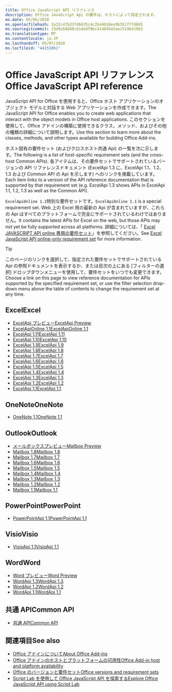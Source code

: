 ```yaml
---
title: Office JavaScript API リファレンス
description: Office JavaScript Api の要件は、ホストによって設定されます。
ms.date: 05/05/2020
ms.openlocfilehash: 3a32c47b23fd6635c4c2b44b58ee9b351fffd8d5
ms.sourcegitcommit: 23d9a58660cb1dedf0bc414849a5aec519b419b3
ms.translationtype: MT
ms.contentlocale: ja-JP
ms.lasthandoff: 05/07/2020
ms.locfileid: "44151061"
---
```

# <a name="office-javascript-api-reference"></a><span data-ttu-id="2572d-103">Office JavaScript API リファレンス</span><span class="sxs-lookup"><span data-stu-id="2572d-103">Office JavaScript API reference</span></span>

<span data-ttu-id="2572d-104">JavaScript API for Office を使用すると、Office ホスト アプリケーションのオブジェクト モデルと対話する Web アプリケーションを作成できます。</span><span class="sxs-lookup"><span data-stu-id="2572d-104">The JavaScript API for Office enables you to create web applications that interact with the object models in Office host applications.</span></span> <span data-ttu-id="2572d-105">このセクションを使用して、Office アドインの構築に使用できるクラス、メソッド、およびその他の種類の詳細について説明します。</span><span class="sxs-lookup"><span data-stu-id="2572d-105">Use this section to learn more about the classes, methods, and other types available for building Office Add-ins.</span></span>

<span data-ttu-id="2572d-106">ホスト固有の要件セット (およびクロスホスト共通 Api) の一覧を次に示します。</span><span class="sxs-lookup"><span data-stu-id="2572d-106">The following is a list of host-specific requirement sets (and the cross-host Common APIs).</span></span> <span data-ttu-id="2572d-107">各アイテムは、その要件セットでサポートされているバージョンの API リファレンスドキュメント (ExcelApi 1.3 に、ExcelApi 1.1、1.2、1.3 および Common API の Api を示します) へのリンクを掲載しています。</span><span class="sxs-lookup"><span data-stu-id="2572d-107">Each item links to a version of the API reference documentation that is supported by that requirement set (e.g. ExcelApi 1.3 shows APIs in ExcelApi 1.1, 1.2, 1.3 as well as the Common API).</span></span>

<span data-ttu-id="2572d-108">`ExcelApiOnline 1.1`特別な要件セットです。</span><span class="sxs-lookup"><span data-stu-id="2572d-108">`ExcelApiOnline 1.1` is a special requirement set.</span></span> <span data-ttu-id="2572d-109">Web 上の Excel 用の最新の Api が含まれていますが、これらの Api はすべてのプラットフォームで完全にサポートされているわけではありません。</span><span class="sxs-lookup"><span data-stu-id="2572d-109">It contains the latest APIs for Excel on the web, but those APIs may not yet be fully supported across all platforms.</span></span> <span data-ttu-id="2572d-110">詳細については、「 [Excel JAVASCRIPT API online 専用の要件セット](/office/dev/add-ins/reference/requirement-sets/excel-api-online-requirement-set)」を参照してください。</span><span class="sxs-lookup"><span data-stu-id="2572d-110">See [Excel JavaScript API online-only requirement set](/office/dev/add-ins/reference/requirement-sets/excel-api-online-requirement-set) for more information.</span></span>

> [!TIP]
> <span data-ttu-id="2572d-111">このページのリンクを選択して、指定された要件セットでサポートされている Api の参照ドキュメントを表示するか、または目次の上にある [フィルターの選択] ドロップダウンメニューを使用して、要件セットをいつでも変更できます。</span><span class="sxs-lookup"><span data-stu-id="2572d-111">Choose a link on this page to view reference documentation for APIs supported by the specified requirement set, or use the filter selection drop-down menu above the table of contents to change the requirement set at any time.</span></span>

## <a name="excel"></a><span data-ttu-id="2572d-112">Excel</span><span class="sxs-lookup"><span data-stu-id="2572d-112">Excel</span></span>

- [<span data-ttu-id="2572d-113">ExcelApi プレビュー</span><span class="sxs-lookup"><span data-stu-id="2572d-113">ExcelApi Preview</span></span>](/javascript/api/excel?view=excel-js-preview)
- [<span data-ttu-id="2572d-114">ExcelApiOnline 1.1</span><span class="sxs-lookup"><span data-stu-id="2572d-114">ExcelApiOnline 1.1</span></span>](/javascript/api/excel?view=excel-js-online)
- [<span data-ttu-id="2572d-115">ExcelApi 1.11</span><span class="sxs-lookup"><span data-stu-id="2572d-115">ExcelApi 1.11</span></span>](/javascript/api/excel?view=excel-js-1.11)
- [<span data-ttu-id="2572d-116">ExcelApi 1.10</span><span class="sxs-lookup"><span data-stu-id="2572d-116">ExcelApi 1.10</span></span>](/javascript/api/excel?view=excel-js-1.10)
- [<span data-ttu-id="2572d-117">ExcelApi 1.9</span><span class="sxs-lookup"><span data-stu-id="2572d-117">ExcelApi 1.9</span></span>](/javascript/api/excel?view=excel-js-1.9)
- [<span data-ttu-id="2572d-118">ExcelApi 1.8</span><span class="sxs-lookup"><span data-stu-id="2572d-118">ExcelApi 1.8</span></span>](/javascript/api/excel?view=excel-js-1.8)
- [<span data-ttu-id="2572d-119">ExcelApi 1.7</span><span class="sxs-lookup"><span data-stu-id="2572d-119">ExcelApi 1.7</span></span>](/javascript/api/excel?view=excel-js-1.7)
- [<span data-ttu-id="2572d-120">ExcelApi 1.6</span><span class="sxs-lookup"><span data-stu-id="2572d-120">ExcelApi 1.6</span></span>](/javascript/api/excel?view=excel-js-1.6)
- [<span data-ttu-id="2572d-121">ExcelApi 1.5</span><span class="sxs-lookup"><span data-stu-id="2572d-121">ExcelApi 1.5</span></span>](/javascript/api/excel?view=excel-js-1.5)
- [<span data-ttu-id="2572d-122">ExcelApi 1.4</span><span class="sxs-lookup"><span data-stu-id="2572d-122">ExcelApi 1.4</span></span>](/javascript/api/excel?view=excel-js-1.4)
- [<span data-ttu-id="2572d-123">ExcelApi 1.3</span><span class="sxs-lookup"><span data-stu-id="2572d-123">ExcelApi 1.3</span></span>](/javascript/api/excel?view=excel-js-1.3)
- [<span data-ttu-id="2572d-124">ExcelApi 1.2</span><span class="sxs-lookup"><span data-stu-id="2572d-124">ExcelApi 1.2</span></span>](/javascript/api/excel?view=excel-js-1.2)
- [<span data-ttu-id="2572d-125">ExcelApi 1.1</span><span class="sxs-lookup"><span data-stu-id="2572d-125">ExcelApi 1.1</span></span>](/javascript/api/excel?view=excel-js-1.1)

## <a name="onenote"></a><span data-ttu-id="2572d-126">OneNote</span><span class="sxs-lookup"><span data-stu-id="2572d-126">OneNote</span></span>

- [<span data-ttu-id="2572d-127">OneNote 1.1</span><span class="sxs-lookup"><span data-stu-id="2572d-127">OneNote 1.1</span></span>](/javascript/api/onenote?view=onenote-js-1.1)

## <a name="outlook"></a><span data-ttu-id="2572d-128">Outlook</span><span class="sxs-lookup"><span data-stu-id="2572d-128">Outlook</span></span>

- [<span data-ttu-id="2572d-129">メールボックスプレビュー</span><span class="sxs-lookup"><span data-stu-id="2572d-129">Mailbox Preview</span></span>](/javascript/api/outlook?view=outlook-js-preview)
- [<span data-ttu-id="2572d-130">Mailbox 1.8</span><span class="sxs-lookup"><span data-stu-id="2572d-130">Mailbox 1.8</span></span>](/javascript/api/outlook?view=outlook-js-1.8)
- [<span data-ttu-id="2572d-131">Mailbox 1.7</span><span class="sxs-lookup"><span data-stu-id="2572d-131">Mailbox 1.7</span></span>](/javascript/api/outlook?view=outlook-js-1.7)
- [<span data-ttu-id="2572d-132">Mailbox 1.6</span><span class="sxs-lookup"><span data-stu-id="2572d-132">Mailbox 1.6</span></span>](/javascript/api/outlook?view=outlook-js-1.6)
- [<span data-ttu-id="2572d-133">Mailbox 1.5</span><span class="sxs-lookup"><span data-stu-id="2572d-133">Mailbox 1.5</span></span>](/javascript/api/outlook?view=outlook-js-1.5)
- [<span data-ttu-id="2572d-134">Mailbox 1.4</span><span class="sxs-lookup"><span data-stu-id="2572d-134">Mailbox 1.4</span></span>](/javascript/api/outlook?view=outlook-js-1.4)
- [<span data-ttu-id="2572d-135">Mailbox 1.3</span><span class="sxs-lookup"><span data-stu-id="2572d-135">Mailbox 1.3</span></span>](/javascript/api/outlook?view=outlook-js-1.3)
- [<span data-ttu-id="2572d-136">Mailbox 1.2</span><span class="sxs-lookup"><span data-stu-id="2572d-136">Mailbox 1.2</span></span>](/javascript/api/outlook?view=outlook-js-1.2)
- [<span data-ttu-id="2572d-137">Mailbox 1.1</span><span class="sxs-lookup"><span data-stu-id="2572d-137">Mailbox 1.1</span></span>](/javascript/api/outlook?view=outlook-js-1.1)

## <a name="powerpoint"></a><span data-ttu-id="2572d-138">PowerPoint</span><span class="sxs-lookup"><span data-stu-id="2572d-138">PowerPoint</span></span>

- [<span data-ttu-id="2572d-139">PowerPointApi 1.1</span><span class="sxs-lookup"><span data-stu-id="2572d-139">PowerPointApi 1.1</span></span>](/javascript/api/powerpoint?view=powerpoint-js-1.1)

## <a name="visio"></a><span data-ttu-id="2572d-140">Visio</span><span class="sxs-lookup"><span data-stu-id="2572d-140">Visio</span></span>

- [<span data-ttu-id="2572d-141">VisioApi 1.1</span><span class="sxs-lookup"><span data-stu-id="2572d-141">VisioApi 1.1</span></span>](/javascript/api/visio?view=visio-js-1.1)

## <a name="word"></a><span data-ttu-id="2572d-142">Word</span><span class="sxs-lookup"><span data-stu-id="2572d-142">Word</span></span>

- [<span data-ttu-id="2572d-143">Word プレビュー</span><span class="sxs-lookup"><span data-stu-id="2572d-143">Word Preview</span></span>](/javascript/api/word?view=word-js-preview)
- [<span data-ttu-id="2572d-144">WordApi 1.3</span><span class="sxs-lookup"><span data-stu-id="2572d-144">WordApi 1.3</span></span>](/javascript/api/word?view=word-js-1.3)
- [<span data-ttu-id="2572d-145">WordApi 1.2</span><span class="sxs-lookup"><span data-stu-id="2572d-145">WordApi 1.2</span></span>](/javascript/api/word?view=word-js-1.2)
- [<span data-ttu-id="2572d-146">WordApi 1.1</span><span class="sxs-lookup"><span data-stu-id="2572d-146">WordApi 1.1</span></span>](/javascript/api/word?view=word-js-1.1)

## <a name="common-api"></a><span data-ttu-id="2572d-147">共通 API</span><span class="sxs-lookup"><span data-stu-id="2572d-147">Common API</span></span>

- [<span data-ttu-id="2572d-148">共通 API</span><span class="sxs-lookup"><span data-stu-id="2572d-148">Common API</span></span>](/javascript/api/office?view=common-js)

## <a name="see-also"></a><span data-ttu-id="2572d-149">関連項目</span><span class="sxs-lookup"><span data-stu-id="2572d-149">See also</span></span>

- [<span data-ttu-id="2572d-150">Office アドインについて</span><span class="sxs-lookup"><span data-stu-id="2572d-150">About Office Add-ins</span></span>](/office/dev/add-ins/overview)
- [<span data-ttu-id="2572d-151">Office アドインのホストとプラットフォームの可用性</span><span class="sxs-lookup"><span data-stu-id="2572d-151">Office Add-in host and platform availability</span></span>](/office/dev/add-ins/overview/office-add-in-availability)
- [<span data-ttu-id="2572d-152">Office のバージョンと要件セット</span><span class="sxs-lookup"><span data-stu-id="2572d-152">Office versions and requirement sets</span></span>](/office/dev/add-ins/develop/office-versions-and-requirement-sets)
- [<span data-ttu-id="2572d-153">Script Lab を使用して Office JavaScript API を探索する</span><span class="sxs-lookup"><span data-stu-id="2572d-153">Explore Office JavaScript API using Script Lab</span></span>](/office/dev/add-ins/overview/explore-with-script-lab)
